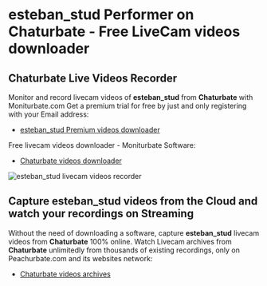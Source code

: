 # esteban_stud Performer on Chaturbate - Free LiveCam videos downloader

## Chaturbate Live Videos Recorder

Monitor and record livecam videos of **esteban_stud** from **Chaturbate** with Moniturbate.com
Get a premium trial for free by just and only registering with your Email address:
* [esteban_stud Premium videos downloader](https://moniturbate.com/request-demo-licence-key.html)

Free livecam videos downloader - Moniturbate Software:
* [Chaturbate videos downloader](https://moniturbate.com/moniturbate-download-software.html)

![esteban_stud livecam videos recorder](https://peachurnet.com/templates/moniturbate-software.png)


## Capture esteban_stud videos from the Cloud and watch your recordings on Streaming

Without the need of downloading a software, capture **esteban_stud** livecam videos from **Chaturbate** 100% online.
Watch Livecam archives from **Chaturbate** unlimitedly from thousands of existing recordings, only on Peachurbate.com and its websites network:
* [Chaturbate videos archives](https://peachurnet.com/)